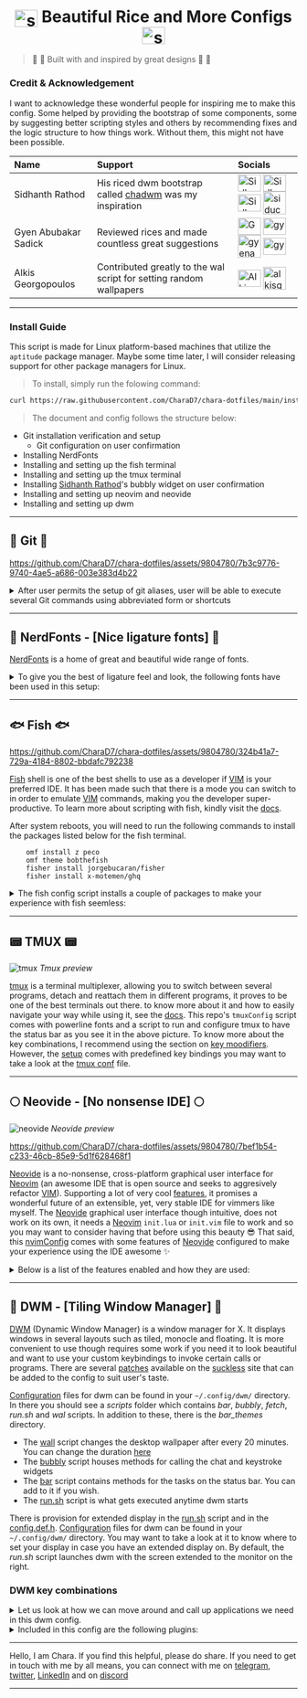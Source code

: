 ## <h1 align="center"><img align="center" src="https://video-public.canva.com/VAD8lnOL18Q/v/d889ead9ee.gif" alt="sparkling star" height="30" width="40" /> Beautiful Rice and More Configs <img align="center" src="https://video-public.canva.com/VAD8lnOL18Q/v/d889ead9ee.gif" alt="sparkling star" height="30" width="40" /></h1>
>  :star2: :star2: Built with and inspired by great designs :star2: :star2:

### Credit & Acknowledgement

I want to acknowledge these wonderful people for inspiring me to make this config. Some helped by
providing the bootstrap of some components, some by suggesting better scripting styles and others by
recommending fixes and the logic structure to how things work. Without them, this might not have been
possible.

|               Name                |               Support             |               Socials             |
|:----------------------------------|:----------------------------------|:----------------------------------|
| Sidhanth Rathod                   | His riced dwm bootstrap called [chadwm](https://github.com/siduck/chadwm) was my inspiration      |<a href="https://matrix.to/#/@siduck:matrix.org" target="blank"><img align="center" src="https://encrypted-tbn0.gstatic.com/images?q=tbn:ANd9GcRh0HK0vPikdoBqarhpV5gdQq9DzUc25mUowB2EawNTrP7kWhelKhYG--ZskvzpKuWJGUg&usqp=CAU" alt="Sidhanth Rathod" height="30" width="40" /></a>  <a href="https://discord.com/users/600704648038580235" target="blank"><img align="center" src="https://www.svgrepo.com/show/353655/discord-icon.svg" alt="Sidhanth Rathod" height="30" width="40" /></a>  <a href="https://t.me/siduck" target="blank"><img align="center" src="https://upload.wikimedia.org/wikipedia/commons/8/82/Telegram_logo.svg" alt="Sidhanth Rathod" height="30" width="40" /></a> <a href="https://github.com/siduck" target="blank"><img align="center" src="https://github.githubassets.com/images/modules/logos_page/GitHub-Mark.png" alt="siduck" height="40" width="40" /></a> |
| Gyen Abubakar Sadick              | Reviewed rices and made countless great suggestions |<a href="https://twitter.com/gyenabubakar" target="blank"><img align="center" src="https://raw.githubusercontent.com/rahuldkjain/github-profile-readme-generator/master/src/images/icons/Social/twitter.svg" alt="Gyen Abubakar" height="30" width="40" /></a>  <a href="https://linkedin.com/in/gyenabubakar" target="blank"><img align="center" src="https://raw.githubusercontent.com/rahuldkjain/github-profile-readme-generator/master/src/images/icons/Social/linked-in-alt.svg" alt="gyen abubakar" height="30" width="40" /></a>  <a href="https://github.com/gyenabubakar/gyenabubakar" target="blank"><img align="center" src="https://github.githubassets.com/images/modules/logos_page/GitHub-Mark.png" alt="gyenabubakar" height="40" width="40" /></a>  <a href="https://hashnode.com/@gyenabubakar" target="blank"><img align="center" src="https://raw.githubusercontent.com/rahuldkjain/github-profile-readme-generator/master/src/images/icons/Social/hashnode.svg" alt="gyen abubakar" height="30" width="40" /></a>|
| Alkis Georgopoulos                | Contributed greatly to the wal script for setting random wallpapers      |<a href="https://matrix.to/#/@alkis:matrix.org" target="blank"><img align="center" src="https://encrypted-tbn0.gstatic.com/images?q=tbn:ANd9GcRh0HK0vPikdoBqarhpV5gdQq9DzUc25mUowB2EawNTrP7kWhelKhYG--ZskvzpKuWJGUg&usqp=CAU" alt="Alkis Georgopoulos " height="30" width="40" /></a>  <a href="https://github.com/alkisg" target="blank"><img align="center" src="https://github.githubassets.com/images/modules/logos_page/GitHub-Mark.png" alt="alkisg" height="40" width="40" /></a> |
---

### Install Guide
This script is made for Linux platform-based machines that utilize the `aptitude` package manager. Maybe some
time later, I will consider releasing support for other package managers for Linux.

> To install, simply run the folowing command:

```bash
curl https://raw.githubusercontent.com/CharaD7/chara-dotfiles/main/install.sh | sh
```

> The document and config follows the structure below:
 - Git installation verification and setup
   - Git configuration on user confirmation
 - Installing NerdFonts
 - Installing and setting up the fish terminal
 - Installing and setting up the tmux terminal
 - Installing [Sidhanth Rathod](https://github.com/siduck/bubbly)'s bubbly widget on user confirmation
 - Installing and setting up neovim and neovide
 - Installing and setting up dwm

___

## :cop: Git :cop:


https://github.com/CharaD7/chara-dotfiles/assets/9804780/7b3c9776-9740-4ae5-a686-003e383d4b22


<details>
    <summary>After user permits the setup of git aliases, user will be able to execute several Git commands
    using abbreviated form or shortcuts</summary>

   > - `git init` is aliased `g i`
   > - `git fetch` is aliased `g f`
   > - `git clone` is aliased `g cl`
   > - `git fetch origin +refs/pull/*/head:refs/remotes/origin/pr/*` is aliased `g pr`
   > - `git remote add origin` is aliased `g rao`
   > - `git remote set-url origin` is aliased `g rso`
   > - `git commit -m {message}` is aliased `g acm {message}`
   > - `git commit --amend -m {message}` is aliased `g aca {message}`
   > - `git checkout` is aliased `g c`
   > - `git config --get user.name` is aliased `g cn`
   > - `git config --get user.email` is aliased `g ce`
   > - `git checkout main` is aliased `g con`
   > - `git checkout -b` is aliased `g cob`
   > - `git checkout --orphan` is aliased `g co`
   > - `git branch` is aliased `g b`
   > - `git branch -r` is aliased `g br`
   > - `git branch -m` is aliased `g brn`
   > - `git branch -a` is aliased `g ba`
   > - `git branch --merged` is aliased `g bm`
   > - `git branch --no-merged` is aliased `g bn`
   > - `git diff` is aliased `g df` *Note that this is an advance git diff that uses peco, hist and awk*
   > - `git log --pretty=format:\"%Cgreen%h %Creset%cd %Cblue[%cn] %Creset%s%C(yellow)%d%C(reset)\" --graph --date=relative --decorate --al` is aliased `g hist`
   > - `git log --graph --name-status --pretty=format:\"%C(red)%h %C(reset)(%cd) %C(green)%an %Creset%s %C(yellow)%d%Creset\" --date=relative` is aliased `g llog`
   > - `git !hub browse` is aliased `g open`
   > - `git remote -v` is aliased `g r`
   > - `git remote rm origin` is aliased `g rmo`
   > - `git branch -d` is aliased `g bd`
   > - `git branch -D` is aliased `g bD`
   > - `git push` is aliased `g p`
   > - `git pull origin` is aliased `g pl`
   > - `git pull --all` is aliased `g pa`
   > - `git push origin main` is aliased `g pon`
   > - `git pull origin main` is aliased `g plon`
   > - `git push origin` is aliased `g po`
   > - `git status` is aliased `g s`
   > - `git push -f origin HEAD^:main` is aliased `g undopush`
   > - `git merge main` is aliased `g mn`
   > - `git merge` is aliased `g m`
   > - `git reset --hard HEAD@{1}` is aliased `g undomerge`
   > - `git reset --hard` is aliased `g undo`
   > - `git reset HEAD {file}` is aliased `g unstage {file}`
</details>

___

## :honey_pot: NerdFonts - [Nice ligature fonts] :honey_pot:

[NerdFonts](https://www.nerdfonts.com) is a home of great and beautiful wide range of fonts.

<details>
    <summary>To give you the best of ligature feel and look, the following fonts have been used in this setup:</summary>

   > - Caskaydia Cove NerdFont
   > - Fira Code NerdFont
   > - FiraCode iScript
   > - Hurmit NerdFont *Bonus Font that has not been used in this setup*
   > - Iosevka NerdFont
   > - Jetbrains Mono NerdFont
   > - MaterialDesignIconsDesktop Font
   > - Roboto Mono NerdFont

   These fonts can be located in the [NerdFonts directory](https://github.com/CharaD7/chara-dotfiles/tree/main/NerdFonts)
</details>

___

## :fish: Fish :fish:

https://github.com/CharaD7/chara-dotfiles/assets/9804780/324b41a7-729a-4184-8802-bbdafc792238

[Fish](https://fishshell.com) shell is one of the best shells to use as a developer if [VIM](https://vim.org) is your preferred IDE. It
has been made such that there is a mode you can switch to in order to emulate [VIM](https://vim.org) commands,
making you the developer super-productive. To learn more about scripting with fish, kindly visit the [docs](https://fishshell.com/docs/current/index.html).

After system reboots, you will need to run the following commands to install the packages listed below for the fish terminal.

```fish
    omf install z peco
    omf theme bobthefish
    fisher install jorgebucaran/fisher
    fisher install x-motemen/ghq
```

<details>
    <summary>The fish config script installs a couple of packages to make your experience with fish seemless:</summary>

   > - [oh-my-fish](https://github.com/oh-my-fish/oh-my-fish) *My fish is not lost* :smirk:
   > - [fisher](https://github.com/jorgebucaran/fisher/tree/main) - A package manager for fish
   > - [z](https://github.com/jethrokuan/z) - A directory jumper that can be installed using [fisher](https://github.com/jorgebucaran/fisher/tree/main)
   > - [powerline-config](https://powerline.readthedocs.io/en/master/installation.html#patched-fonts) - A python-based font patcher for terminals
   > - [bobthefish](https://github.com/oh-my-fish/theme-bobthefish) - A theme for the fish terminal
   > - [ghq](https://github.com/x-motemen/ghq) - A repository organizer, very handy when you work with a lot of them and can't structure it easily.
   > - [exa](https://the.exa.website/) - A mordern replacement for `ls` with rich features
   > - [peco](https://github.com/peco/peco) - A fuzzy finder plugin for fish terminal

   **NB:** Go to the [fish config's aliases](https://github.com/CharaD7/chara-dotfiles/blob/main/fish/config.fish) to see which aliases are registered for the fish shell.
   *To emulate vim movement and Visual key bindings, hit the `<Escape>` key. Hit `i` to get back into edit mode*
</details>

___

## :pager: TMUX :pager:

 ![tmux](https://github.com/CharaD7/chara-dotfiles/assets/9804780/c1eba1d3-3591-4c7b-99f4-5dc1d36b89d2)
 *Tmux preview*

[tmux](https://github.com/tmux/tmux/wiki) is a terminal multiplexer, allowing you to switch between several programs, detach and reattach them in
different programs, it proves to be one of the best terminals out there. to know more about it and how to easily navigate your way while using it,
see the [docs](https://github.com/tmux/tmux/wiki/Getting-Started). This repo's `tmuxConfig` script comes with powerline fonts and a script
to run and configure tmux to have the status bar as you see it in the above picture. To know more about the key combinations, I recommend using the
section on [key moodifiers](https://github.com/tmux/tmux/wiki/Modifier-Keys). However, the [setup](https://raw.githubusercontent.com/CharaD7/chara-dotfiles/main/.tmux.conf)
comes with predefined key bindings you may want to take a look at the [tmux conf](https://raw.githubusercontent.com/CharaD7/chara-dotfiles/main/.tmux.conf)
file.

___

## :full_moon: Neovide - [No nonsense IDE] :full_moon:

 ![neovide](https://github.com/CharaD7/chara-dotfiles/assets/9804780/a3ce5a06-e8f0-4b17-9596-f9d40dc8cc52)
 *Neovide preview*

https://github.com/CharaD7/chara-dotfiles/assets/9804780/7bef1b54-c233-46cb-85e9-5d1f628468f1


[Neovide](https://neovide.dev) is a no-nonsense, cross-platform graphical user interface for [Neovim](https://github.com/neovim/neovim) (an awesome IDE that
is open source and seeks to aggresively refactor [VIM](https://www.vim.org/)). Supporting a lot of very cool [features](https://neovide.dev/features.html),
it promises a wonderful future of an extensible, yet, very stable IDE for vimmers like myself. The [Neovide](https://neovide.dev) graphical user interface though
intuitive, does not work on its own, it needs a [Neovim](https://github.com/neovim/neovim) ```init.lua``` or ```init.vim``` file to work and so you may want to
consider having that before using this beauty 😎 That said, this [nvimConfig](https://raw.githubusercontent.com/CharaD7/chara-dotfiles/main/configNvim) comes with
some features of [Neovide](https://neovide.dev) configured to make your experience using the IDE awesome ✨

<details>
    <summary>Below is a list of the features enabled and how they are used:</summary>

   > - Ligature Support *(enabled by default)*
   > - Animated Cursor - ```vim.g.neovide_cursor_animation_length = 0.13``` *(set to 0.13seconds)*
   > - Animated Cursor Particles - ```vim.g.neovide_curosr_vfx_mode =  "railgun"``` *(Leave animated particles anytime cursor jumps around)*
   > - Smooth Scrolling - *(enabled by default)*
   > - Animated Windows - *(enabled by default)*
   > - Transparency - ```vim.g.neovide_transparency = 0.8``` *(you can increase the opacity as you like it)
   > - Blurred Floating Windows - ```vim.g.neovide_floating_blur_amount_x = 4.0``` and ```vim.g.neovide_floating_blur_amount_y = 4.0```
   > - Emoji Support - *(enabled by default)*
   > - IDE Paddings - ```vim.g.neovide_padding_[direction] = 10``` *(substitute **[direction]** for **top**, **bottom**, **left** and **right**)*

   You can take a peek at the features enabled using the [permalink](https://github.com/CharaD7/chara-dotfiles/blob/2119a40ee647ae530261c916cd184424a5b7d44c/nvim/lua/chara/options.lua#L88)

   **NB:** I have enabled autosave on every edit and on focus lost by default in this config. If it is bothersome to you, come to [this block](https://github.com/CharaD7/chara-dotfiles/blob/2119a40ee647ae530261c916cd184424a5b7d44c/nvim/after/plugin/autocommands.lua#L58)
   and comment it out.
</details>

___

## :gem: DWM - [Tiling Window Manager] :gem:

[DWM](https://dwm.suckless.org/) (Dynamic Window Manager) is a window manager for X. It displays windows in several layouts such as
tiled, monocle and floating. It is more convenient to use though requires some work if you need it to look beautiful and want to
use your custom keybindings to invoke certain calls or programs. There are several [patches](https://dwm.suckless.org/patches/) available
on the [suckless](https://dwm.suckless.org) site that can be added to the config to suit user's taste.

[Configuration](https://github.com/CharaD7/chara-dotfiles/tree/main/dwm) files for dwm can be found in your `~/.config/dwm/` directory. In there
you should see a *scripts* folder which contains *bar*, *bubbly*, *fetch*, *run.sh* and *wal* scripts. In addition to these, there is the *bar_themes* directory.

- The [wall](https://raw.githubusercontent.com/CharaD7/chara-dotfiles/main/dwm/scripts/wal) script changes the desktop wallpaper after every 20 minutes. You can change the duration [here](https://github.com/CharaD7/chara-dotfiles/blob/d93f53b8b476f13bf767f30c18c055223ce73010/dwm/scripts/wal#L12)
- The [bubbly](https://raw.githubusercontent.com/CharaD7/chara-dotfiles/main/dwm/scripts/bubbly) script houses methods for calling the chat and keystroke widgets
- The [bar](https://raw.githubusercontent.com/CharaD7/chara-dotfiles/main/dwm/scripts/bar) script contains methods for the tasks on the status bar. You can add to it if you wish.
- The [run.sh](https://github.com/CharaD7/chara-dotfiles/blob/main/dwm/scripts/run.sh) script is what gets executed anytime dwm starts

There is provision for extended display in the [run.sh](https://github.com/CharaD7/chara-dotfiles/blob/main/dwm/scripts/run.sh) script and in the [config.def.h](https://raw.githubusercontent.com/CharaD7/chara-dotfiles/main/dwm/dwm/config.def.h). [Configuration](https://github.com/CharaD7/chara-dotfiles/tree/main/dwm/) files for dwm can be found in your `~/.config/dwm/` directory.
You may want to take a look at it to know where to set your display in case you have an extended display on. By default, the *run.sh* script launches dwm with the screen extended to the monitor on the right.

### DWM key combinations

<details>
    <summary>Let us look at how we can move around and call up applications we need in this dwm config.</summary>

   There are certain things you need to be aware of in the [config.def.h](https://raw.githubusercontent.com/CharaD7/chara-dotfiles/main/dwm/dwm/config.def.h) folder which you can locate at `~/.config/dwm/dwm/config.def.h`
   > - You can set border of your windows to `0` on [this line](https://github.com/CharaD7/chara-dotfiles/blob/0bd6ca0d228ec098cd373df2ed3ebbf5a87d5f0d/dwm/dwm/config.def.h#L6) so they are not visible.
   > - You can set a different theme for your topbar on [this line](https://github.com/CharaD7/chara-dotfiles/blob/0bd6ca0d228ec098cd373df2ed3ebbf5a87d5f0d/dwm/dwm/config.def.h#L65).
   > - If you have more launchers you want to add to the topbar, you can add them on [this line](https://github.com/CharaD7/chara-dotfiles/blob/0bd6ca0d228ec098cd373df2ed3ebbf5a87d5f0d/dwm/dwm/config.def.h#L97).
   > - Layouts for your window manager can be found [here](https://github.com/CharaD7/chara-dotfiles/blob/0bd6ca0d228ec098cd373df2ed3ebbf5a87d5f0d/dwm/dwm/config.def.h#L139)
   > - **MODKEY** is basically your *logo* or *windows* key.
   > - **ControlMask** is your *Ctrl* key.
   > - **ShiftMask** is your *Shift* key.
   > - **Mod1Mask** is your *Alt* key.

   **NB:** You can set extra keys like the Right Ctrl and Right Shift Keys to be distinct from their left counterparts.

   **Keyboard keys**
   > - **Logo+c** invokes `rofi -show drun`. You can change it [here](https://github.com/CharaD7/chara-dotfiles/blob/0bd6ca0d228ec098cd373df2ed3ebbf5a87d5f0d/dwm/dwm/config.def.h#L190)
   > - The audio and brightness keys are set [here](https://github.com/CharaD7/chara-dotfiles/blob/0bd6ca0d228ec098cd373df2ed3ebbf5a87d5f0d/dwm/dwm/config.def.h#L178). You can change them as you wish.
   > - **Logo+r** invokes `rofi -show run`. You can change it [here](https://github.com/CharaD7/chara-dotfiles/blob/0bd6ca0d228ec098cd373df2ed3ebbf5a87d5f0d/dwm/dwm/config.def.h#L191)
   > - **Logo+Return** or **Logo+Enter** invokes the suckless terminal. In this case, I prefer to use tmux so I set it to `st tmux`. You can change it [here](https://github.com/CharaD7/chara-dotfiles/blob/0bd6ca0d228ec098cd373df2ed3ebbf5a87d5f0d/dwm/dwm/config.def.h#L192).
   > - **Logo+Shift+Space** toggles a window to float in the screen. You can change it [here](https://github.com/CharaD7/chara-dotfiles/blob/0bd6ca0d228ec098cd373df2ed3ebbf5a87d5f0d/dwm/dwm/config.def.h#L197)
   > - **Logo+b** toggles on and off the topbar visibility. You can change it [here](https://github.com/CharaD7/chara-dotfiles/blob/0bd6ca0d228ec098cd373df2ed3ebbf5a87d5f0d/dwm/dwm/config.def.h#L195)
   > - **Logo+f** toggles window fullscreen mode. You can change it [here](https://github.com/CharaD7/chara-dotfiles/blob/0bd6ca0d228ec098cd373df2ed3ebbf5a87d5f0d/dwm/dwm/config.def.h#L198)
   > - **Logo+Left** and **Logo+Right** switches views to the left and right workspace respectively. You can change it [here](https://github.com/CharaD7/chara-dotfiles/blob/0bd6ca0d228ec098cd373df2ed3ebbf5a87d5f0d/dwm/dwm/config.def.h#L207)
   > - **Logo+Shift+j** and **Logo+Shift+k** moves window stacks left and right respectively. You can change that [here](https://github.com/CharaD7/chara-dotfiles/blob/0bd6ca0d228ec098cd373df2ed3ebbf5a87d5f0d/dwm/dwm/config.def.h#L217)
   > - **Logo+Ctrl+i** and **Logo+Ctrl+d** increases and decreases the overall gaps between the windows respectively. You can change it [here](https://github.com/CharaD7/chara-dotfiles/blob/0bd6ca0d228ec098cd373df2ed3ebbf5a87d5f0d/dwm/dwm/config.def.h#L223)
   > - **Logo+Shift+i** and **Logo+Ctrl+Shift+i** increases and decreases the inner gaps between windows respectively. You can change it [here](https://github.com/CharaD7/chara-dotfiles/blob/0bd6ca0d228ec098cd373df2ed3ebbf5a87d5f0d/dwm/dwm/config.def.h#L227)
   > - **Logo+Ctrl+o** and **Logo+Ctrl+Shift+o** increases and decreases the outer gaps between windows. You can change it [here](https://github.com/CharaD7/chara-dotfiles/blob/0bd6ca0d228ec098cd373df2ed3ebbf5a87d5f0d/dwm/dwm/config.def.h#L231)
   > - **Logo+Shift+,** moves current window to the next display on the left. You can change that [here](https://github.com/CharaD7/chara-dotfiles/blob/0bd6ca0d228ec098cd373df2ed3ebbf5a87d5f0d/dwm/dwm/config.def.h#L259)
   > - **Logo+Shift+.** moves current window to the next display on the right. You can change that [here](https://github.com/CharaD7/chara-dotfiles/blob/0bd6ca0d228ec098cd373df2ed3ebbf5a87d5f0d/dwm/dwm/config.def.h#L260)
   > - **Logo+Ctrl+q** kills dwm completely. You can change it [here](https://github.com/CharaD7/chara-dotfiles/blob/0bd6ca0d228ec098cd373df2ed3ebbf5a87d5f0d/dwm/dwm/config.def.h#L268)
   > - **Logo+q** kills the current window client. You can change it [here](https://github.com/CharaD7/chara-dotfiles/blob/0bd6ca0d228ec098cd373df2ed3ebbf5a87d5f0d/dwm/dwm/config.def.h#L271)
   > - **Logo+e** hides current window. You can change it [here](https://github.com/CharaD7/chara-dotfiles/blob/0bd6ca0d228ec098cd373df2ed3ebbf5a87d5f0d/dwm/dwm/config.def.h#L277)
   > - **Logo+Shift+e* unhides hidden window. You can change it [here](https://github.com/CharaD7/chara-dotfiles/blob/0bd6ca0d228ec098cd373df2ed3ebbf5a87d5f0d/dwm/dwm/config.def.h#L278)
   > - **Logo+number** *(in this case, 1 to 9)* switches the view to that workspace number. You can change that [here](https://github.com/CharaD7/chara-dotfiles/blob/0bd6ca0d228ec098cd373df2ed3ebbf5a87d5f0d/dwm/dwm/config.def.h#L280)
   > - **Logo+Ctrl+p** changes current wallpaper. You can change it [here](https://github.com/CharaD7/chara-dotfiles/blob/0bd6ca0d228ec098cd373df2ed3ebbf5a87d5f0d/dwm/dwm/config.def.h#L285)
   > - **Logo+Ctrl+l** puts the machine in suspended state. You can change it [here](https://github.com/CharaD7/chara-dotfiles/blob/0bd6ca0d228ec098cd373df2ed3ebbf5a87d5f0d/dwm/dwm/config.def.h#L287)
   > - **Logo+Ctrl+r** reboots the machine. You can change it [here](https://github.com/CharaD7/chara-dotfiles/blob/0bd6ca0d228ec098cd373df2ed3ebbf5a87d5f0d/dwm/dwm/config.def.h#L289)
   > - **Logo+Ctrl+s** shuts down the machine. You can change it [here](https://github.com/CharaD7/chara-dotfiles/blob/0bd6ca0d228ec098cd373df2ed3ebbf5a87d5f0d/dwm/dwm/config.def.h#L291)
   > - **Logo+Alt+Left** spans left monitor display. You can change it [here](https://github.com/CharaD7/chara-dotfiles/blob/0bd6ca0d228ec098cd373df2ed3ebbf5a87d5f0d/dwm/dwm/config.def.h#L295)
   > - **Logo+Alt+Right** spans right monitor display. You can change it [here](https://github.com/CharaD7/chara-dotfiles/blob/0bd6ca0d228ec098cd373df2ed3ebbf5a87d5f0d/dwm/dwm/config.def.h#L298)
   > - **Logo+comma** focuses left monitor display. You can change it [here](https://github.com/CharaD7/chara-dotfiles/blob/f954fa211bceaa5e6afd44602b7dde56be513909/dwm/dwm/config.def.h#L257)
   > - **Logo+period** focuses right monitor display. You can change it [here](https://github.com/CharaD7/chara-dotfiles/blob/f954fa211bceaa5e6afd44602b7dde56be513909/dwm/dwm/config.def.h#L258)
   > - **Logo+Shift+comma** moves current focus window to left display. You can change it [here](https://github.com/CharaD7/chara-dotfiles/blob/f954fa211bceaa5e6afd44602b7dde56be513909/dwm/dwm/config.def.h#L259)
   > - **Logo+Shift+period** moves current focus window to right display. You can change it [here](https://github.com/CharaD7/chara-dotfiles/blob/f954fa211bceaa5e6afd44602b7dde56be513909/dwm/dwm/config.def.h#L260)
   > - **Logo+Ctrl+c** invokes the chat bubble widget. You can change it [here](https://github.com/CharaD7/chara-dotfiles/blob/0bd6ca0d228ec098cd373df2ed3ebbf5a87d5f0d/dwm/dwm/config.def.h#L303)
   > - **Logo+Ctrl+k** invokes the keystroke bubble widget. You can change it [here](https://github.com/CharaD7/chara-dotfiles/blob/0bd6ca0d228ec098cd373df2ed3ebbf5a87d5f0d/dwm/dwm/config.def.h#L305)
   > - **Logo+Ctrl+Shift+c** kills the chat bubble widget. You can change it [here](https://github.com/CharaD7/chara-dotfiles/blob/0bd6ca0d228ec098cd373df2ed3ebbf5a87d5f0d/dwm/dwm/config.def.h#L307)
   > - **Logo+Ctrl+Shift+k** kills the keystroke bubble widget. You can change it [here](https://github.com/CharaD7/chara-dotfiles/blob/0bd6ca0d228ec098cd373df2ed3ebbf5a87d5f0d/dwm/dwm/config.def.h#L310)

   **Mouse keys**
   > - **Logo+Leftclick** moves a floating window. You can change it [here](https://github.com/CharaD7/chara-dotfiles/blob/0bd6ca0d228ec098cd373df2ed3ebbf5a87d5f0d/dwm/dwm/config.def.h#L339)
   > - **Logo+Rightclick** resizes a floating window. You can change it [here](https://github.com/CharaD7/chara-dotfiles/blob/0bd6ca0d228ec098cd373df2ed3ebbf5a87d5f0d/dwm/dwm/config.def.h#L341)

   **NB:** 
   1. You need to hold the mouse buttons down together with the Logo button while performing mouse actions.
   2. If you make a change to the `config.def.h` file, you will need to recompile it by running `sudo make clean install` and run **Logo+Shift+r** to reload your dwm.

</details>


<details>
    <summary>Included in this config are the following plugins:</summary>

   > - [picom](https://gist.github.com/AvishekPD/f70dea1449cfae856d42b771912985f9) - for managing rounded corners and opacity of windows
   > - [rofi](https://manpages.ubuntu.com/manpages/bionic/en/man1/rofi.1.html) - a window switcher, application launcher and replacement for dmenu
   > - [eww](https://elkowar.github.io/eww/) - Elkowar's Wacky Widgets for dwm
   > - bubbly - *(concept made from siduck's bubbly widget)*
   > - dashboard - *(concept made from siduck's chadwm riced dwm)*

   **NB:** You may have to reconfigure your bubbly and dashboard to work perfectly based on your display. I had to reconfigure bubbly and dashboard
   before I got them to work as my inspiration's but thankfully enough, I have highlighted where the changes can be made and how to change the values
   as you would like.

   *(I really thank [Sidhanth Rathod](https://github.com/siduck) for inspiring me to make with this compilation. You are such a beautiful gem.)*

   ### Picom

 ![picom](https://github.com/CharaD7/chara-dotfiles/assets/9804780/d54ea1a2-af9b-4dee-a915-32ebe73bf29b)
 *Picom windows preview*

   The [picom](https://raw.githubusercontent.com/CharaD7/chara-dotfiles/main/picom/picom.conf) plugin will automatically be saved to your `~/.config/picom` directory, as such, any
   changes you wish to make to the window transparency, blur or corners should be done in the `~/.config/picom/picom.conf` file. You can also make changes to the animation of windows
   in the same file. Here is a highlight of what you can change in picom

   > - The [animation](https://github.com/CharaD7/chara-dotfiles/blob/41ff240d832bbd6cc25b64e57c9406be17729fc6/picom/picom.conf#L1)
   > - The [corners](https://github.com/CharaD7/chara-dotfiles/blob/41ff240d832bbd6cc25b64e57c9406be17729fc6/picom/picom.conf#L14)
   > - The [shadows](https://github.com/CharaD7/chara-dotfiles/blob/41ff240d832bbd6cc25b64e57c9406be17729fc6/picom/picom.conf#L37)
   > - The [fades](https://github.com/CharaD7/chara-dotfiles/blob/41ff240d832bbd6cc25b64e57c9406be17729fc6/picom/picom.conf#L112)
   > - The [transparency/opacity](https://github.com/CharaD7/chara-dotfiles/blob/41ff240d832bbd6cc25b64e57c9406be17729fc6/picom/picom.conf#L144)
   > - The [blur](https://github.com/CharaD7/chara-dotfiles/blob/aae40ed4f6cac8922601d6c28c0f4ca1d1b638de/picom/picom.conf#L222)
   > - General [render](https://github.com/CharaD7/chara-dotfiles/blob/aae40ed4f6cac8922601d6c28c0f4ca1d1b638de/picom/picom.conf#L285)

   ### Rofi

 ![rofi-run](https://github.com/CharaD7/chara-dotfiles/assets/9804780/782ecf9f-a4e4-4ec8-bf52-1d5d2cfd53e9)
 *rofi -show run*

 ![rofi-drun](https://github.com/CharaD7/chara-dotfiles/assets/9804780/0b0ad848-0e0b-413f-85a0-0e5363283d57)
 *rofi -show drun*

   [Rofi](https://manpages.ubuntu.com/manpages/bionic/en/man1/rofi.1.html) is a window switcher application that works on basically any X11 display manager. It is included in this config
   to allow users launch applications and run scripts from a mini-window. There is a `config.rasi` for every rofi application that specifies the looks and behaviour of rofi modes. After
   running the `install.sh`, you will locate the config file in `~/.config/rofi/config.rasi`. In addition to this, you will find a directory in the *rofi* directory called *themes* which
   has a couple of themes from which you can choose to set for your rofi application. Here are the options available to use and modify in this rofi config.

   #### Themes

   > - [Dracula](https://raw.githubusercontent.com/CharaD7/chara-dotfiles/main/rofi/themes/dracula.rasi)
   > - [Everblush](https://raw.githubusercontent.com/CharaD7/chara-dotfiles/main/rofi/themes/everblush.rasi)
   > - [Forest](https://raw.githubusercontent.com/CharaD7/chara-dotfiles/main/rofi/themes/forest.rasi)
   > - [Gruv](https://raw.githubusercontent.com/CharaD7/chara-dotfiles/main/rofi/themes/gruv.rasi)
   > - [Nord](https://raw.githubusercontent.com/CharaD7/chara-dotfiles/main/rofi/themes/nord.rasi)
   > - [Onedark](https://raw.githubusercontent.com/CharaD7/chara-dotfiles/main/rofi/themes/onedark.rasi)

   #### Rofi config

   Go to the [rofi config](https://github.com/CharaD7/chara-dotfiles/blob/main/rofi/config.rasi) to have a quick look at how things are structured in there to be well-informed of your decision
   to make changes to the rofi application. Feel free to skip taking a peek if you are already familiar with configuring rofi.

   > - [Basic configuration](https://github.com/CharaD7/chara-dotfiles/blob/9572bbddb9d2e076eb336c8b2b4ca63028201f7c/rofi/config.rasi#L1)
   > - [Theme selection](https://github.com/CharaD7/chara-dotfiles/blob/9572bbddb9d2e076eb336c8b2b4ca63028201f7c/rofi/config.rasi#L15)
   > - [Element styling](https://github.com/CharaD7/chara-dotfiles/blob/9572bbddb9d2e076eb336c8b2b4ca63028201f7c/rofi/config.rasi#L17)
   > - [Window styling](https://github.com/CharaD7/chara-dotfiles/blob/9572bbddb9d2e076eb336c8b2b4ca63028201f7c/rofi/config.rasi#L22)
   > - [Mainbox styling](https://github.com/CharaD7/chara-dotfiles/blob/9572bbddb9d2e076eb336c8b2b4ca63028201f7c/rofi/config.rasi#L30)
   > - [Inputbar styling](https://github.com/CharaD7/chara-dotfiles/blob/9572bbddb9d2e076eb336c8b2b4ca63028201f7c/rofi/config.rasi#L34)
   > - [Prompt styling](https://github.com/CharaD7/chara-dotfiles/blob/9572bbddb9d2e076eb336c8b2b4ca63028201f7c/rofi/config.rasi#L41)
   > - [Entry styling](https://github.com/CharaD7/chara-dotfiles/blob/9572bbddb9d2e076eb336c8b2b4ca63028201f7c/rofi/config.rasi#L54)
   > - [Items view styling](https://github.com/CharaD7/chara-dotfiles/blob/9572bbddb9d2e076eb336c8b2b4ca63028201f7c/rofi/config.rasi#L61)
   > - [Icon styling](https://github.com/CharaD7/chara-dotfiles/blob/9572bbddb9d2e076eb336c8b2b4ca63028201f7c/rofi/config.rasi#L75)
   > - [Button styling](https://github.com/CharaD7/chara-dotfiles/blob/9572bbddb9d2e076eb336c8b2b4ca63028201f7c/rofi/config.rasi#L88)


   ### EWW

   [EWW](https://elkowar.github.io/eww/) *(Elkowar's Wacky Widgets for dwm)* is a stress-free way to create your own widgets in dwm. It uses `eww.yuck` as its configuration file and `eww.scss` as its
   stylesheet configuration. Two plugins were used in this config (bubbly, and dashboard).

   #### Bubbly config

https://github.com/CharaD7/chara-dotfiles/assets/9804780/8d3e2b41-9664-49fc-a8c7-6ab00d962711


https://github.com/CharaD7/chara-dotfiles/assets/9804780/8ad60084-d06d-4723-a9ee-1fcbc808ae19


   Bubbly is a chat-like widget that displays keystrokes as chat bubbles. There are two modes, the *chat* mode, and the *keystroke* mode. The above videos demonstrate the use of each mode. The script
   saves [bubbly desktop](https://raw.githubusercontent.com/CharaD7/chara-dotfiles/main/bubbles/bubbly.desktop) to your `/usr/share/applications/` directory.

   The [keystrokes](https://raw.githubusercontent.com/CharaD7/chara-dotfiles/main/bubbles/config/keystrokes) file is where keystroke limit and theme is set. It is stored in your `~/.config/bubbly/` directory.
   The [keycodes](https://raw.githubusercontent.com/CharaD7/chara-dotfiles/main/bubbles/local/keycodes) is where your keycodes are set. The keycodes in here may be different from yours aside the basic alphabet
   and number keys. To know and set the keycodes for your audio control keys, run `xmodmap -pK | grep -i audio`. This will show you what keycodes are used for your audio keys so you can map them in the
   [keycodes](https://raw.githubusercontent.com/CharaD7/chara-dotfiles/main/bubbles/local/keycodes) file. This file will be located in your `~/.local/share/bubbly/` directory.

   For example, if I want to know the keycode to my audio mute key, this is what it is going to look like.

   - I first run the command

   ```bash
        xmodmap -pk | grep -i audio
   ```

   - I get this output
   ```bash
    121         0x1008ff12 (XF86AudioMute)      0x0000 (NoSymbol)       0x1008ff12 (XF86AudioMute)
    122         0x1008ff11 (XF86AudioLowerVolume)       0x0000 (NoSymbol)       0x1008ff11 (XF86AudioLowerVolume)
    123         0x1008ff13 (XF86AudioRaiseVolume)       0x0000 (NoSymbol)       0x1008ff13 (XF86AudioRaiseVolume)
    171         0x1008ff17 (XF86AudioNext)      0x0000 (NoSymbol)       0x1008ff17 (XF86AudioNext)
    172         0x1008ff14 (XF86AudioPlay)      0x1008ff31 (XF86AudioPause)     0x1008ff14 (XF86AudioPlay)      0x1008ff31 (XF86AudioPause)
    173         0x1008ff16 (XF86AudioPrev)      0x0000 (NoSymbol)       0x1008ff16 (XF86AudioPrev)
    174         0x1008ff15 (XF86AudioStop)      0x1008ff2c (XF86Eject)  0x1008ff15 (XF86AudioStop)      0x1008ff2c (XF86Eject)
    175         0x1008ff1c (XF86AudioRecord)    0x0000 (NoSymbol)       0x1008ff1c (XF86AudioRecord)
    176         0x1008ff3e (XF86AudioRewind)    0x0000 (NoSymbol)       0x1008ff3e (XF86AudioRewind)
    198         0x1008ffb2 (XF86AudioMicMute)   0x0000 (NoSymbol)       0x1008ffb2 (XF86AudioMicMute)
    208         0x1008ff14 (XF86AudioPlay)      0x0000 (NoSymbol)       0x1008ff14 (XF86AudioPlay)
    209         0x1008ff31 (XF86AudioPause)     0x0000 (NoSymbol)       0x1008ff31 (XF86AudioPause)
    215         0x1008ff14 (XF86AudioPlay)      0x0000 (NoSymbol)       0x1008ff14 (XF86AudioPlay)
    216         0x1008ff97 (XF86AudioForward)   0x0000 (NoSymbol)       0x1008ff97 (XF86AudioForward)
    221         0x1008ffb6 (XF86AudioPreset)    0x0000 (NoSymbol)       0x1008ffb6 (XF86AudioPreset)
    234         0x1008ff32 (XF86AudioMedia)     0x0000 (NoSymbol)       0x1008ff32 (XF86AudioMedia)
   ```

   As you can see, the **AudioMute** button's keycode is the very first on the list, now, we need to make sure it is the same keycode for the readable part like `XF86AudioMute` in the keycodes file.
   On [this line](https://github.com/CharaD7/chara-dotfiles/blob/213d90fb716366c1b67357773c42eb531b615b4c/bubbles/local/keycodes#L114), you can see that the keycode matches with what was printed in my terminal. If you
   what you see in your terminal does not match what is in the keycode file, please modify it to match that of the terminal. You can grep match any other key to get its exact keycodes to use.

   #### Dashboard config

https://github.com/CharaD7/chara-dotfiles/assets/9804780/3980af9c-59f2-4dae-a7d8-ec677e0dd2c1


   The [dashboard](https://github.com/CharaD7/chara-dotfiles/tree/main/eww) widget serves as a control panel for dwm. You can control your audio and brightness levels, know a summary of your hard disk size, your OS,
   the window manager and the current date and time. It is called in the `config.def.h` file which can be located in your `~/.config/dwm/dwm/config.def.h` directory. It is hooked to the launcher defined on  [line 97](https://github.com/CharaD7/chara-dotfiles/blob/b6623c4618239cbc4f6a207c76208876ad1d6be0/dwm/dwm/config.def.h#L97).
   Configuration files for the dashboard can be found [here](https://github.com/CharaD7/chara-dotfiles/tree/main/eww). The [var.yuck](https://raw.githubusercontent.com/CharaD7/chara-dotfiles/main/eww/var.yuck) file defines the various objects
   in the eww widget and how long it takes for their values to be updated when triggered. Below are styles and script hotlinks for the dashboard:

   **The Styles**
   > - The [audio slider](https://github.com/CharaD7/chara-dotfiles/tree/main/eww/scss/focal) styles
   > - The [footer styles](https://github.com/CharaD7/chara-dotfiles/tree/main/eww/scss/footer) for brightness and buttons in the footer
   > - The [header styles](https://github.com/CharaD7/chara-dotfiles/tree/main/eww/scss/header) for the status buttons and system info
   > - The [themes styles](https://github.com/CharaD7/chara-dotfiles/tree/main/eww/scss/themes) for setting the theme of the dashboard

   The theme for the dashboard is set in the [eww.scss](https://github.com/CharaD7/chara-dotfiles/blob/b6623c4618239cbc4f6a207c76208876ad1d6be0/eww/eww.scss#L1) file

   **The Scripts**
   > - The [system script](https://raw.githubusercontent.com/CharaD7/chara-dotfiles/main/eww/scripts/system) contains scripts for executing package update, battery, cpu, ram, backlight, wifi, power and disk.
   > - The [fetch sccript](https://raw.githubusercontent.com/CharaD7/chara-dotfiles/main/eww/scripts/fetch) contains methods for displaying OS, window manager and shell information.
   > - The [audio script](https://raw.githubusercontent.com/CharaD7/chara-dotfiles/main/eww/scripts/audio) contains methods for executing audio level control

   By default, you should have **amixer** installed so it is not included in the install script. If you use a different audio mixer, you may want to consider editing the [audio script](https://raw.githubusercontent.com/CharaD7/chara-dotfiles/main/eww/scripts/audio) and setting your mixer in place of `amixer`

</details>

___
Hello, I am Chara. If you find this helpful, please do share. If you need to get in touch with me by all means, you can connect with me on [telegram](https://t.me/CharaD7), [twitter](https://twitter.com/joy_ayitey), [LinkedIn](http://linkedin.com/in/joy-ayitey-73127699) and on [discord](https://discordapp.com/users/CharaD7#0898)
___
